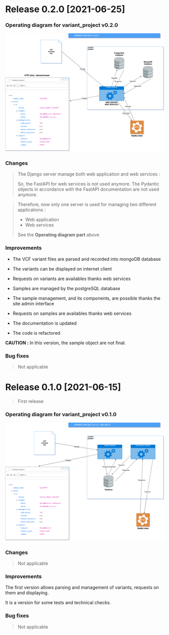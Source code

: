 # Release 0.2.0 [2021-06-25]

### Operating diagram for variant_project v0.2.0

![Operation diagram for variant_project v0.2.0](doc/img/operating_diagram_variant_project_v0.2.0.png)

### Changes

> The Django server manage both web application and web services :
>
> So, the FastAPI for web services is not used anymore.
> The Pydantic objects in accordance with the FastAPI documentation are not used anymore.

> Therefore, now only one server is used for managing two different applications :
>
>- Web application
>- Web services
>
> See the **Operating diagram part** above

### Improvements

- The VCF variant files are parsed and recorded into mongoDB database
- The variants can be displayed on internet client
- Requests on variants are availables thanks web services


- Samples are managed by the postgreSQL database
- The sample management, and its components, are possible thanks the site admin interface
- Requests on samples are availables thanks web services


- The documentation is updated
- The code is refactored

**CAUTION :** In this version, the sample object are not final.

### Bug fixes

> Not applicable

# Release 0.1.0 [2021-06-15]

> First release

### Operating diagram for variant_project v0.1.0

![Operation diagram for variant_projet v0.1.0](doc/img/operating_diagram_variant_project_v0.1.0.png)

### Changes

> Not applicable

### Improvements

The first version allows parsing and management of variants, requests on them and displaying.

It is a version for some tests and technical checks.

### Bug fixes

> Not applicable

